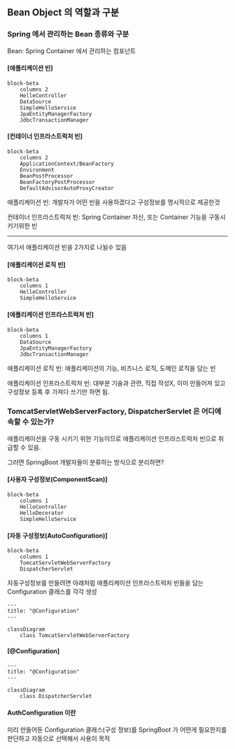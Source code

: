 ## Bean Object 의 역할과 구분

### Spring 에서 관리하는 Bean 종류와 구분
Bean: Spring Container 에서 관리하는 컴포넌트

<div>

#### [애플리케이션 빈]
```mermaid
block-beta
    columns 2
    HelleController
    DataSource
    SimpleHelloService
    JpaEntityManagerFactory
    JdbcTransactionManager
```

#### [컨테이너 인프라스트럭처 빈]
```mermaid
block-beta
    columns 2
    ApplicationContext/BeanFactory
    Environment
    BeanPostProcessor
    BeanFactoryPostProcessor
    DefaultAdvisorAutoProxyCreator
```
애플리케이션 빈: 개발자가 어떤 빈을 사용하겠다고 구성정보를 명시적으로 제공한것

컨테이너 인프라스트럭처 빈: Spring Container 자신, 또는 Container 기능을 구동시키기위한 빈

---

여기서 애플리케이션 빈을 2가지로 나뉠수 있음
#### [애플리케이션 로직 빈]
```mermaid
block-beta
    columns 1
    HelleController
    SimpleHelloService
```
#### [애플리케이션 인프라스트럭처 빈]
```mermaid
block-beta
    columns 1
    DataSource
    JpaEntityManagerFactory
    JdbcTransactionManager
```
애플리케이션 로직 빈: 애플리케이션의 기능, 비즈니스 로직, 도메인 로직을 담는 빈

애플리케이션 인프라스트럭처 빈: 대부분 기술과 관련, 직접 작성X, 이미 만들어져 있고 구성정보 등록 후 가져다 쓰기만 하면 됨.

### TomcatServletWebServerFactory, DispatcherServlet 은 어디에 속할 수 있는가?
애플리케이션을 구동 시키기 위한 기능이므로 애플리케이션 인프라스트럭처 빈으로 취급할 수 있음.

그러면 SpringBoot 개발자들이 분류하는 방식으로 분리하면?

#### [사용자 구성정보(ComponentScan)]
```mermaid
block-beta
    columns 1
    HelloController
    HelloDecorator
    SimpleHelloService
```
#### [자동 구성정보(AutoConfiguration)]
```mermaid
block-beta
    columns 1
    TomcatServletWebServerFactory
    DispatcherServlet
```

자동구성정보를 만들려면 아래처럼 애플리케이션 인프라스트럭처 빈들을 담는 Configuration 클래스를 각각 생성
```mermaid
---
title: "@Configuration"
---

classDiagram
    class TomcatServletWebServerFactory
```

#### [@Configuration]
```mermaid
---
title: "@Configuration"
---

classDiagram
    class DispatcherServlet
```

#### AuthConfiguration 이란
미리 만들어둔 Configuration 클래스(구성 정보)를 SpringBoot 가 어떤게 필요한지를 판단하고 자동으로 선택해서 사용이 목적
</div>



